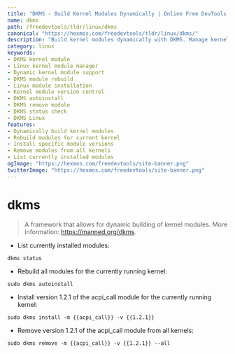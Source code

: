```yaml
---
title: "DKMS - Build Kernel Modules Dynamically | Online Free DevTools by Hexmos"
name: dkms
path: /freedevtools/tldr/linux/dkms
canonical: "https://hexmos.com/freedevtools/tldr/linux/dkms/"
description: "Build kernel modules dynamically with DKMS. Manage kernel module versions and rebuild modules. Free online tool, no registration required."
category: linux
keywords:
- DKMS kernel module
- Linux kernel module manager
- Dynamic kernel module support
- DKMS module rebuild
- Linux module installation
- Kernel module version control
- DKMS autoinstall
- DKMS remove module
- DKMS status check
- DKMS Linux
features:
- Dynamically build kernel modules
- Rebuild modules for current kernel
- Install specific module versions
- Remove modules from all kernels
- List currently installed modules
ogImage: "https://hexmos.com/freedevtools/site-banner.png"
twitterImage: "https://hexmos.com/freedevtools/site-banner.png"
---
```


# dkms

> A framework that allows for dynamic building of kernel modules.
> More information: <https://manned.org/dkms>.

- List currently installed modules:

`dkms status`

- Rebuild all modules for the currently running kernel:

`sudo dkms autoinstall`

- Install version 1.2.1 of the acpi_call module for the currently running kernel:

`sudo dkms install -m {{acpi_call}} -v {{1.2.1}}`

- Remove version 1.2.1 of the acpi_call module from all kernels:

`sudo dkms remove -m {{acpi_call}} -v {{1.2.1}} --all`

